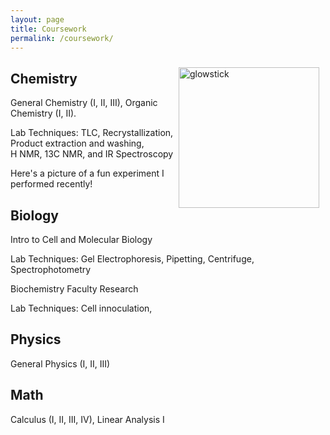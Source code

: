```yaml
---
layout: page
title: Coursework
permalink: /coursework/
---
```

<img src="{{site.baseurl}}/images/IMG_0468.JPG" alt="glowstick" width="225" style="float: right; margin-top: 10px; margin-right: 10px" />

## Chemistry
 
General Chemistry (I, II, III), Organic Chemistry (I, II).

  <span class="bolded">Lab Techniques:</span> TLC, Recrystallization,<br>Product extraction and washing,<br>H NMR, 13C NMR, and IR Spectroscopy
 
  Here's a picture of a fun experiment I performed recently!
  
  
## Biology
Intro to Cell and Molecular Biology

  Lab Techniques: Gel Electrophoresis, Pipetting, Centrifuge, Spectrophotometry

Biochemistry Faculty Research

  Lab Techniques: Cell innoculation, 
## Physics
General Physics (I, II, III)

## Math
Calculus (I, II, III, IV), Linear Analysis I


